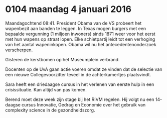 # 0104 maandag 4 januari 2016
Maandagochtend 08:41. President Obama van de VS probeert het wapenbezit aan banden te leggen. In Texas mogen burgers met een bepaalde vergunning (1 miljoen inwoners) sinds 1871 weer voor het eerst met hun wapens op straat lopen. Elke schietpartij leidt tot een verhoging van het aantal wapeninkopen. Obama wil nu het antecedentenonderzoek verscherpen.

Gisteren de kerstbomen op het Museumplein verbrand. 

Docenten op de UvA gaan actie voeren omdat ze vinden dat de selectie van een nieuwe Collegevoorzitter teveel in de achterkamertjes plaatsvindt.

Sara heeft een driedaagse cursus in het verlenen van eerste hulp in een crisissituatie. Kan altijd van pas komen. 

Berend moet deze week zijn stage bij het RIVM regelen. Hij volgt nu een 14-daagse cursus Innovatie, Gedrag en Economie over het gebruik van complexity science in de gezondheidszorg. 

